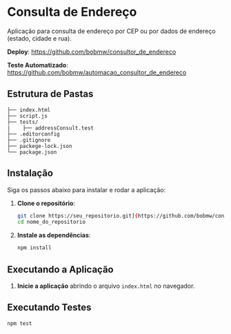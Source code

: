 # Consulta de Endereço

Aplicação para consulta de endereço por CEP ou por dados de endereço (estado, cidade e rua).

**Deploy**: https://github.com/bobmw/consultor_de_endereco

**Teste Automatizado**: https://github.com/bobmw/automacao_consultor_de_endereco

## Estrutura de Pastas

```
├── index.html
├── script.js
├── tests/
|    ├── addressConsult.test
├── .editorconfig
├── .gitignore
├── packege-lock.json
└── package.json
```

## Instalação

Siga os passos abaixo para instalar e rodar a aplicação:

1. **Clone o repositório**:

   ```bash
   git clone https://seu_repositorio.git](https://github.com/bobmw/consultor_de_endereco)
   cd nome_do_repositorio
   ```

2. **Instale as dependências**:

   ```bash
   npm install
   ```

## Executando a Aplicação

1. **Inicie a aplicação** abrindo o arquivo `index.html` no navegador.

## Executando Testes

   ```bash
   npm test
   ```
